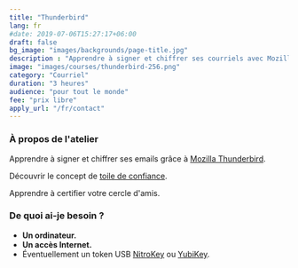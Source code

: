 ```yaml
---
title: "Thunderbird"
lang: fr
#date: 2019-07-06T15:27:17+06:00
draft: false
bg_image: "images/backgrounds/page-title.jpg"
description : "Apprendre à signer et chiffrer ses courriels avec Mozilla Thunderbird"
image: "images/courses/thunderbird-256.png"
category: "Courriel"
duration: "3 heures"
audience: "pour tout le monde"
fee: "prix libre"
apply_url: "/fr/contact"
---
```


### À propos de l'atelier

Apprendre à signer et chiffrer ses emails grâce à [Mozilla Thunderbird](https://www.thunderbird.net).

Découvrir le concept de [toile de confiance](https://fr.wikipedia.org/wiki/Toile_de_confiance).

Apprendre à certifier votre cercle d'amis.

### De quoi ai-je besoin ?

* **Un ordinateur.**
* **Un accès Internet.**
* Éventuellement un token USB [NitroKey](https://www.nitrokey.com) ou [YubiKey](https://www.yubico.com).


